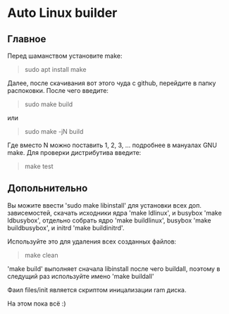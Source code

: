# Auto Linux builder

## Главное

Перед шаманством установите make:
> sudo apt install make

Далее, после скачивания вот этого чуда с github, перейдите в папку распоковки.
После чего введите:
> sudo make build

или
> sudo make -jN build

Где вместо N можно поставить 1, 2, 3, ... подробнее в мануалах GNU make.
Для проверки дистрибутива введите:
> make test

## Допольнительно

Вы можите ввести 'sudo make libinstall' для установки всех доп. зависемостей,
скачать исходники ядра 'make ldlinux', и busybox 'make ldbusybox',
отдельно собрать ядро 'make buildlinux', busybox 'make buildbusybox', и initrd 'make buildinitrd'.

Используйте это для удаления всех созданных файлов:
> make clean

'make build' выполняет сначала libinstall после чего buildall,
поэтому в следущий раз используйте имено 'make buildall'

Фаил files/init является скриптом иницализации ram диска.

На этом пока всё :)

